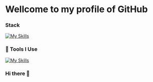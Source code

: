 
<h1>Wellcome to my profile of GitHub</h1>

### Stack
[![My Skills](https://skillicons.dev/icons?i=html,css,js,php,java)](https://skillicons.dev)

### 🔨 Tools I Use
[![My Skills](https://skillicons.dev/icons?i=mysql,nginx,git,github,githubactions)](https://skillicons.dev)

### Hi there 👋
<!--
**darwinas05/darwinas05** is a ✨ _special_ ✨ repository because its `README.md` (this file) appears on your GitHub profile.

Here are some ideas to get you started:

- 🔭 I’m currently working on ...
- 🌱 I’m currently learning ...
- 👯 I’m looking to collaborate on ...
- 🤔 I’m looking for help with ...
- 💬 Ask me about ...
- 📫 How to reach me: ...
- 😄 Pronouns: ...
- ⚡ Fun fact: ...
-->
